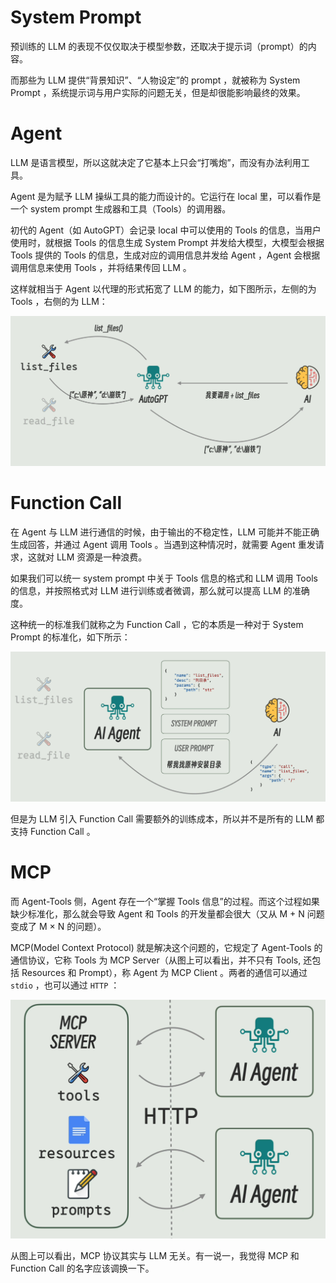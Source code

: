 # System Prompt

预训练的 LLM 的表现不仅仅取决于模型参数，还取决于提示词（prompt）的内容。

而那些为 LLM 提供“背景知识”、“人物设定”的 prompt ，就被称为 System Prompt ，系统提示词与用户实际的问题无关，但是却很能影响最终的效果。

# Agent

LLM 是语言模型，所以这就决定了它基本上只会“打嘴炮”，而没有办法利用工具。

Agent 是为赋予 LLM 操纵工具的能力而设计的。它运行在 local 里，可以看作是一个 system prompt 生成器和工具（Tools）的调用器。

初代的 Agent（如 AutoGPT）会记录 local 中可以使用的 Tools 的信息，当用户使用时，就根据 Tools 的信息生成 System Prompt 并发给大模型，大模型会根据 Tools 提供的 Tools 的信息，生成对应的调用信息并发给 Agent ，Agent 会根据调用信息来使用 Tools ，并将结果传回 LLM 。

这样就相当于 Agent 以代理的形式拓宽了 LLM 的能力，如下图所示，左侧的为 Tools ，右侧的为 LLM：

![](img/clipboard-20250530T155925.png)

# Function Call

在 Agent 与 LLM 进行通信的时候，由于输出的不稳定性，LLM 可能并不能正确生成回答，并通过 Agent 调用 Tools 。当遇到这种情况时，就需要 Agent 重发请求，这就对 LLM 资源是一种浪费。

如果我们可以统一 system prompt 中关于 Tools 信息的格式和 LLM 调用 Tools 的信息，并按照格式对 LLM 进行训练或者微调，那么就可以提高 LLM 的准确度。

这种统一的标准我们就称之为 Function Call ，它的本质是一种对于 System Prompt 的标准化，如下所示：

![](img/clipboard-20250530T160547.png)

但是为 LLM 引入 Function Call 需要额外的训练成本，所以并不是所有的 LLM 都支持 Function Call 。

# MCP

而 Agent-Tools 侧，Agent 存在一个“掌握 Tools 信息”的过程。而这个过程如果缺少标准化，那么就会导致 Agent 和 Tools 的开发量都会很大（又从 M + N 问题变成了 M × N 的问题）。

MCP(Model Context Protocol) 就是解决这个问题的，它规定了 Agent-Tools 的通信协议，它称 Tools 为 MCP Server（从图上可以看出，并不只有 Tools, 还包括 Resources 和 Prompt），称 Agent 为 MCP Client 。两者的通信可以通过 `stdio` ，也可以通过 `HTTP` ：

![](img/clipboard-20250530T161814.png)

从图上可以看出，MCP 协议其实与 LLM 无关。有一说一，我觉得 MCP 和 Function Call 的名字应该调换一下。
